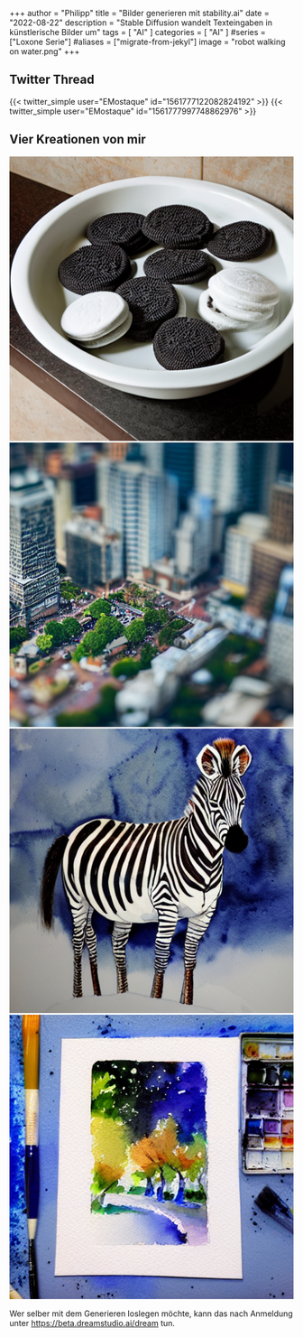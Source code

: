 +++
author = "Philipp"
title = "Bilder generieren mit stability.ai"
date = "2022-08-22"
description = "Stable Diffusion wandelt Texteingaben in künstlerische Bilder um"
tags = [
    "AI"
]
categories = [
    "AI"
]
#series = ["Loxone Serie"]
#aliases = ["migrate-from-jekyl"]
image = "robot walking on water.png"
+++

## Twitter Thread

{{< twitter_simple user="EMostaque" id="1561777122082824192" >}}
{{< twitter_simple user="EMostaque" id="1561777997748862976" >}}

<!--more-->

## Vier Kreationen von mir
![bathtub filled with oreos](oreos.png) ![tilt shift photo of a city](tilt-shift.png)
![watercolor painting of a zebra in snow](zebra.png) ![watercolor painting](watercolor.png)


Wer selber mit dem Generieren loslegen möchte, kann das nach Anmeldung unter https://beta.dreamstudio.ai/dream tun.
